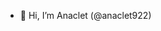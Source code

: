 - 👋 Hi, I’m Anaclet (@anaclet922)
<!-- - Ask me about:
    - Flutter/Dart
    - php/Codeigniter/Laravel
    - CSS/Bootstrap
    - JavaScript/JQuery/ReactJs
    - Python/Django/Flask
    - Wordpress
    - Java
    - MySQL
    - SQLite  -->

<!---
anaclet922/anaclet922 is a ✨ special ✨ repository because its `README.md` (this file) appears on your GitHub profile.
You can click the Preview link to take a look at your changes.
--->
